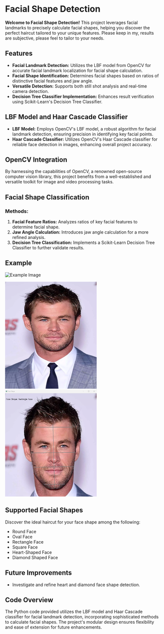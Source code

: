 # Facial Shape Detection

**Welcome to Facial Shape Detection!** This project leverages facial landmarks to precisely calculate facial shapes, helping you discover the perfect haircut tailored to your unique features. Please keep in my, results are subjective, please feel to tailor to your needs. 

## Features
- **Facial Landmark Detection:** Utilizes the LBF model from OpenCV for accurate facial landmark localization for facial shape calculation.
- **Facial Shape Identification:** Determines facial shapes based on ratios of distinctive facial features and jaw angle.
- **Versatile Detection:** Supports both still shot analysis and real-time camera detection.
- **Decision Tree Classifier Implementation:** Enhances result verification using Scikit-Learn's Decision Tree Classifier.

## LBF Model and Haar Cascade Classifier
- **LBF Model:** Employs OpenCV's LBF model, a robust algorithm for facial landmark detection, ensuring precision in identifying key facial points.
- **Haar Cascade Classifier:** Utilizes OpenCV's Haar Cascade classifier for reliable face detection in images, enhancing overall project accuracy.

## OpenCV Integration
By harnessing the capabilities of OpenCV, a renowned open-source computer vision library, this project benefits from a well-established and versatile toolkit for image and video processing tasks.

## Facial Shape Classification
### Methods:
1. **Facial Feature Ratios:** Analyzes ratios of key facial features to determine facial shape.
2. **Jaw Angle Calculation:** Introduces jaw angle calculation for a more refined analysis.
3. **Decision Tree Classification:** Implements a Scikit-Learn Decision Tree Classifier to further validate results.

## Example
![Example Image](path/to/your/example-image.png)<div>
<img src="faces/rectangle/rectangle.png" alt="Example Image" width="300" height="350">
<img src="faces/rectangle/positive-test.png" alt="Example Image" width="300" height="350">
</div>

## Supported Facial Shapes
Discover the ideal haircut for your face shape among the following:
- Round Face
- Oval Face
- Rectangle Face
- Square Face
- Heart-Shaped Face
- Diamond Shaped Face

## Future Improvements
- Investigate and refine heart and diamond face shape detection.

## Code Overview
The Python code provided utilizes the LBF model and Haar Cascade classifier for facial landmark detection, incorporating sophisticated methods to calculate facial shapes. The project's modular design ensures flexibility and ease of extension for future enhancements.
